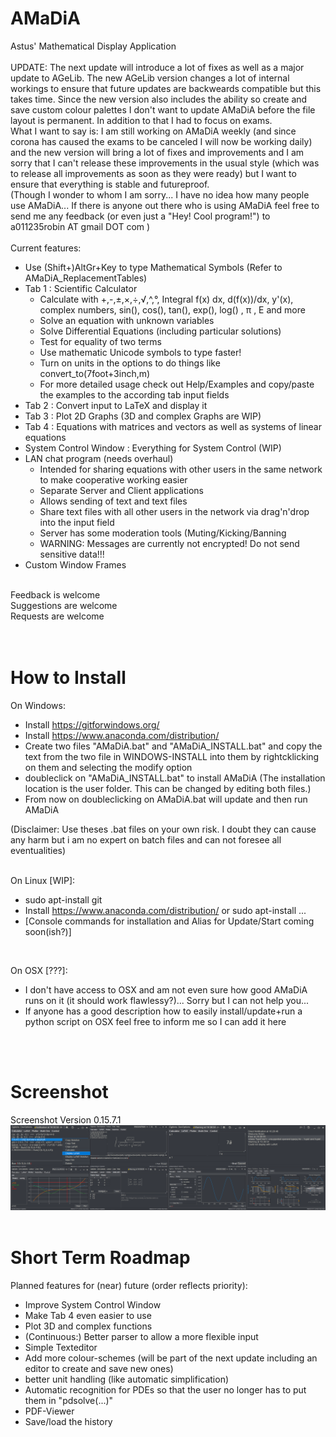 # AMaDiA
Astus' Mathematical Display Application<br/><br/>
UPDATE: The next update will introduce a lot of fixes as well as a major update to AGeLib. The new AGeLib version changes a lot of internal workings to ensure that future updates are backweards compatible but this takes time. Since the new version also includes the ability so create and save custom colour palettes I don't want to update AMaDiA before the file layout is permanent. In addition to that I had to focus on exams. <br/>What I want to say is: I am still working on AMaDiA weekly (and since corona has caused the exams to be canceled I will now be working daily) and the new version will bring a lot of fixes and improvements and I am sorry that I can't release these improvements in the usual style (which was to release all improvements as soon as they were ready) but I want to ensure that everything is stable and futureproof.<br/>
(Though I wonder to whom I am sorry... I have no idea how many people use AMaDiA... If there is anyone out there who is using AMaDiA feel free to send me any feedback (or even just a "Hey! Cool program!") to a011235robin AT gmail DOT com )<br/><br/>
Current features:<br/>
 * Use (Shift+)AltGr+Key to type Mathematical Symbols (Refer to AMaDiA_ReplacementTables)<br/>
 * Tab 1 : Scientific Calculator<br/>
   * Calculate with +,-,±,×,÷,√,^,°, Integral f(x) dx, d(f(x))/dx, y'(x), complex numbers, sin(), cos(), tan(), exp(), log() , π , E and more<br/>
   * Solve an equation with unknown variables<br/>
   * Solve Differential Equations (including particular solutions)<br/>
   * Test for equality of two terms<br/>
   * Use mathematic Unicode symbols to type faster!<br/>
   * Turn on units in the options to do things like convert_to(7foot+3inch,m)<br/>
   * For more detailed usage check out Help/Examples and copy/paste the examples to the according tab input fields<br/>
 * Tab 2 : Convert input to LaTeX and display it<br/>
 * Tab 3 : Plot 2D Graphs (3D and complex Graphs are WIP)<br/>
 * Tab 4 : Equations with matrices and vectors as well as systems of linear equations<br/>
 * System Control Window : Everything for System Control (WIP)<br/>
 * LAN chat program (needs overhaul)<br/>
   * Intended for sharing equations with other users in the same network to make cooperative working easier<br/>
   * Separate Server and Client applications<br/>
   * Allows sending of text and text files<br/>
   * Share text files with all other users in the network via drag'n'drop into the input field<br/>
   * Server has some moderation tools (Muting/Kicking/Banning<br/>
   * WARNING: Messages are currently not encrypted! Do not send sensitive data!!!<br/>
 * Custom Window Frames<br/>
<br/>
Feedback is welcome<br/>
Suggestions are welcome<br/>
Requests are welcome<br/>
<br/><br/>

# How to Install
On Windows:<br/>
 * Install https://gitforwindows.org/<br/>
 * Install https://www.anaconda.com/distribution/<br/>
 * Create two files "AMaDiA.bat" and "AMaDiA_INSTALL.bat" and copy the text from the two file in WINDOWS-INSTALL into them by rightcklicking on them and selecting the modify option<br/>
 * doubleclick on "AMaDiA_INSTALL.bat" to install AMaDiA (The installation location is the user folder. This can be changed by editing both files.)<br/>
 * From now on doubleclicking on AMaDiA.bat will update and then run AMaDiA<br/>
 
(Disclaimer: Use theses .bat files on your own risk. I doubt they can cause any harm but i am no expert on batch files and can not foresee all eventualities)<br/>
<br/>

   On Linux [WIP]:<br/>
 * sudo apt-install git<br/>
 * Install https://www.anaconda.com/distribution/ or sudo apt-install ...<br/>
 * [Console commands for installation and Alias for Update/Start coming soon(ish?)]<br/>
<br/>

   On OSX [???]:<br/>
 * I don't have access to OSX and am not even sure how good AMaDiA runs on it (it should work flawlessy?)... Sorry but I can not help you...<br/>
 * If anyone has a good description how to easily install/update+run a python script on OSX feel free to inform me so I can add it here<br/>

<br/><br/>
# Screenshot
Screenshot Version 0.15.7.1<br/>
<img src="/AMaDiA v0.15.7.1 Demo.png" alt="Demo Picture"/>
<br/><br/>
# Short Term Roadmap
Planned features for (near) future (order reflects priority):<br/>
- Improve System Control Window<br/>
- Make Tab 4 even easier to use<br/>
- Plot 3D and complex functions<br/>
- (Continuous:) Better parser to allow a more flexible input<br/>
- Simple Texteditor<br/>
- Add more colour-schemes (will be part of the next update including an editor to create and save new ones)<br/>
- better unit handling (like automatic simplification)<br/>
- Automatic recognition for PDEs so that the user no longer has to put them in "pdsolve(...)"<br/>
- PDF-Viewer<br/>
- Save/load the history<br/>

